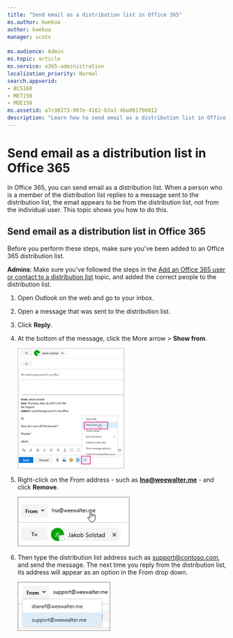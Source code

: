 ```yaml
---
title: "Send email as a distribution list in Office 365"
ms.author: kwekua
author: kwekua
manager: scotv

ms.audience: Admin
ms.topic: article
ms.service: o365-administration
localization_priority: Normal
search.appverid:
- BCS160
- MET150
- MOE150
ms.assetid: a7c98273-067e-4162-b3a1-4ba081796012
description: "Learn how to send email as a distribution list in Office 365."
---
```


# Send email as a distribution list in Office 365

In Office 365, you can send email as a distribution list. When a person who is a member of the distribution list replies to a message sent to the distribution list, the email appears to be from the distribution list, not from the individual user. This topic shows you how to do this.
  
## Send email as a distribution list in Office 365

Before you perform these steps, make sure you've been added to an Office 365 distribution list.
  
 **Admins**: Make sure you've followed the steps in the [Add an Office 365 user or contact to a distribution list](../email/add-user-or-contact-to-distribution-list.md) topic, and added the correct people to the distribution list. 
  
1. Open Outlook on the web and go to your inbox. 
    
2. Open a message that was sent to the distribution list. 
    
3. Click **Reply**. 
    
4. At the bottom of the message, click the More arrow \> **Show from**. 
    
    ![Click the More arrow, and then click Show From](../media/534f13b7-9f15-48ea-8835-ea2ed1863ece.png)
  
5. Right-click on the From address - such as **Ina@weewalter.me** - and click **Remove**. 
    
    ![Remove the FROM alias.](../media/9b8d8e8f-dc46-499c-89bd-0a480603bf1f.png)
  
6. Then type the distribution list address such as support@contoso.com, and send the message. The next time you reply from the distribution list, its address will appear as an option in the From drop down.
    
    ![The alias of the shared mailbox appears in the FROM drop down box.](../media/f7632a9a-9cab-446c-9e37-23ef50c5b975.png)
  

